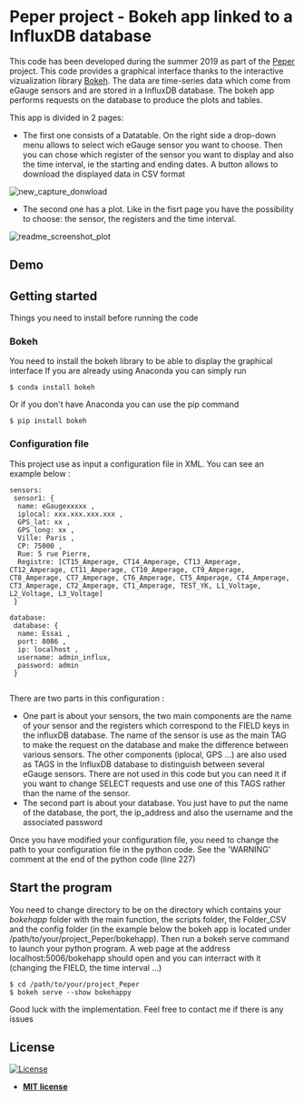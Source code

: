 # Peper project - Bokeh app linked to a InfluxDB database

This code has been developed during the summer 2019 as part of the [Peper](https://dataia.eu/recherche/le-projet-peper-prediction-de-la-prosommation-denergie-renouvelable) project. This code provides a graphical interface thanks to the interactive vizualization library [Bokeh](https://bokeh.pydata.org/en/latest/).
The data are time-series data which come from eGauge sensors and are stored in a InfluxDB database. The bokeh app performs requests on the database to produce the plots and tables. 

This app is divided in 2 pages:
- The first one consists of a Datatable. On the right side a drop-down menu allows to select wich eGauge sensor you want to choose. Then you can chose which register of the sensor you want to display and also the time interval, ie the starting and ending dates. A button allows to download the displayed data in CSV format 

![new_capture_donwload](https://user-images.githubusercontent.com/52416887/63927725-90604980-ca4e-11e9-913d-c97b78e60e35.png)

- The second one has a plot. Like in the fisrt page you have the possibility to choose: the sensor, the registers and the time interval.  

![readme_screenshot_plot](https://user-images.githubusercontent.com/52416887/62783112-00b52400-babc-11e9-9de6-e96e6565cb6e.png)

## Demo


## Getting started

Things you need to install before running the code

### Bokeh

You need to install the bokeh library to be able to display the graphical interface
If you are already using Anaconda you can simply run
```
$ conda install bokeh
```
Or if you don't have Anaconda you can use the pip command
```
$ pip install bokeh
```

### Configuration file

This project use as input a configuration file in XML.
You can see an example below :

```
sensors:
 sensor1: {
  name: eGaugexxxxx ,
  iplocal: xxx.xxx.xxx.xxx ,
  GPS_lat: xx ,
  GPS_long: xx ,
  Ville: Paris ,
  CP: 75000 ,
  Rue: 5 rue Pierre,
  Registre: [CT15_Amperage, CT14_Amperage, CT13_Amperage, CT12_Amperage, CT11_Amperage, CT10_Amperage, CT9_Amperage, CT8_Amperage, CT7_Amperage, CT6_Amperage, CT5_Amperage, CT4_Amperage, CT3_Amperage, CT2_Amperage, CT1_Amperage, TEST_YK, L1_Voltage,  L2_Voltage, L3_Voltage]
 }

database:
 database: {
  name: Essai ,
  port: 8086 ,
  ip: localhost ,
  username: admin_influx,
  password: admin
 }
 
```

There are two parts in this configuration : 
- One part is about your sensors, the two main components are the name of your sensor and the registers which correspond to the FIELD keys in the influxDB database. The name of the sensor is use as the main TAG to make the request on the database and make the difference between various sensors. The other components (iplocal, GPS ...) are also used as TAGS in the InfluxDB database to distinguish between several eGauge sensors. There are not used in this code but you can need it if you want to change SELECT requests and use one of this TAGS rather than the name of the sensor.
- The second part is about your database. You just have to put the name of the database, the port, the ip_address and also the username and the associated password

Once you have modified your configuration file, you need to change the path to your configuration file in the python code. See the 'WARNING' comment at the end of the python code (line 227)


## Start the program

You need to change directory to be on the directory which contains your *bokehapp* folder with the main function, the scripts folder, the Folder_CSV and the config folder (in the example below the bokeh app is located under /path/to/your/project_Peper/bokehapp). Then run a bokeh serve command to launch your python program. A web page at the address localhost:5006/bokehapp should open and you can interract with it (changing the FIELD, the time interval ...)

```
$ cd /path/to/your/project_Peper 
$ bokeh serve --show bokehappy
```

Good luck with the implementation. Feel free to contact me if there is any issues


## License

[![License](http://img.shields.io/:license-mit-blue.svg?style=flat-square)](http://badges.mit-license.org)

- **[MIT license](http://opensource.org/licenses/mit-license.php)**



